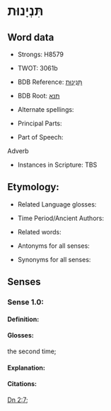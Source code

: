 # תִּנְיָנוּת

<!-- Status: S2="NeedsEdits" -->
<!-- Lexica used for edits:   -->

## Word data

* Strongs: H8579

* TWOT: 3061b

* BDB Reference: [תִּנְיָנוּת](rc://en/bdb/dict/xw.ae.ac)

* BDB Root: [תנא](rc://en/bdb/dict/xw.ae.aa)

* Alternate spellings:

* Principal Parts:

* Part of Speech:

Adverb

* Instances in Scripture: TBS

## Etymology:

* Related Language glosses:

* Time Period/Ancient Authors:

* Related words:

* Antonyms for all senses:

* Synonyms for all senses:

## Senses

### Sense 1.0:

#### Definition:

#### Glosses:

the second time; 

#### Explanation:

#### Citations:

[Dn 2:7](rc://he/uhb/book/dan/2/7); 


